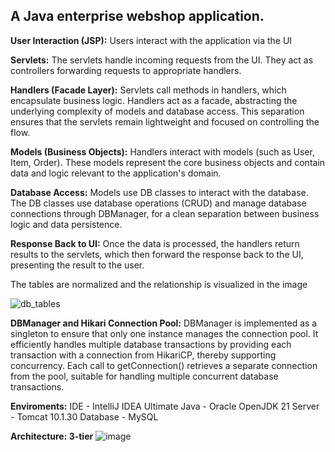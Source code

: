## A Java enterprise webshop application.

**User Interaction (JSP):**
Users interact with the application via the UI

**Servlets:**
The servlets handle incoming requests from the UI. They act as controllers forwarding requests to appropriate handlers.

**Handlers (Facade Layer):**
Servlets call methods in handlers, which encapsulate business logic. Handlers act as a facade, abstracting the underlying complexity of models and database access. This separation ensures that the servlets remain lightweight and focused on controlling the flow.

**Models (Business Objects):**
Handlers interact with models (such as User, Item, Order). These models represent the core business objects and contain data and logic relevant to the application's domain.

**Database Access:**
Models use DB classes to interact with the database. The DB classes use database operations (CRUD) and manage database connections through DBManager, for a clean separation between business logic and data persistence. 

**Response Back to UI:**
Once the data is processed, the handlers return results to the servlets, which then forward the response back to the UI, presenting the result to the user.

The tables are normalized and the relationship is visualized in the image

![db_tables](https://github.com/user-attachments/assets/b941f3d2-9c94-4de4-be0f-d48cf536d2c1)


**DBManager and Hikari Connection Pool:** 
DBManager is implemented as a singleton to ensure that only one instance manages the connection pool. It efficiently handles multiple database transactions by providing each transaction with a connection from HikariCP, thereby supporting concurrency. Each call to getConnection() retrieves a separate connection from the pool, suitable for handling multiple concurrent database transactions.


**Enviroments:**
IDE - IntelliJ IDEA Ultimate
Java - Oracle OpenJDK 21
Server - Tomcat 10.1.30
Database - MySQL    



**Architecture: 3-tier**
![image](https://github.com/user-attachments/assets/7df57954-8ff0-487e-83d6-90e7c8eade9c)



